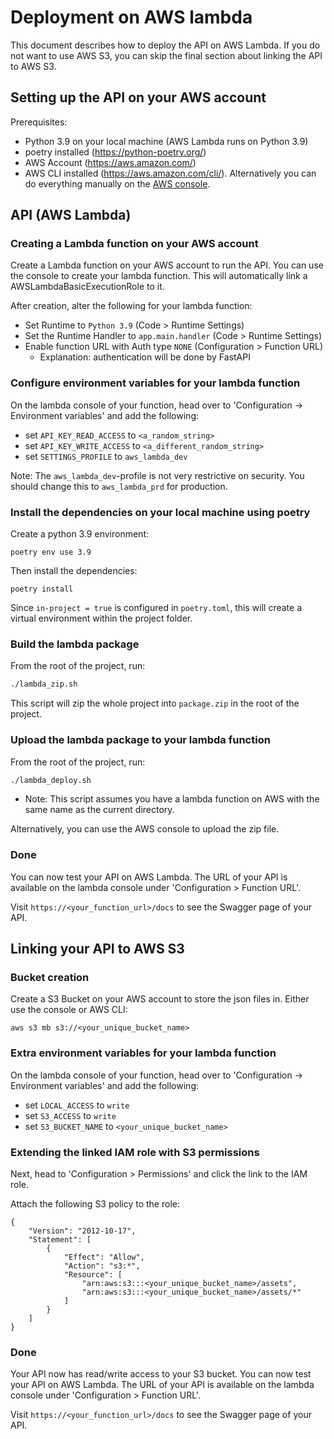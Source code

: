 # Deployment on AWS lambda

This document describes how to deploy the API on AWS Lambda.
If you do not want to use AWS S3, you can skip the final section about linking the API to AWS S3.

## Setting up the API on your AWS account

Prerequisites:
- Python 3.9 on your local machine (AWS Lambda runs on Python 3.9)
- poetry installed (https://python-poetry.org/)
- AWS Account (https://aws.amazon.com/)
- AWS CLI installed (https://aws.amazon.com/cli/). Alternatively you can do everything manually on the [AWS console](https://console.aws.amazon.com/).


## API (AWS Lambda)

### Creating a Lambda function on your AWS account
Create a Lambda function on your AWS account to run the API.
You can use the console to create your lambda function. This will automatically link a AWSLambdaBasicExecutionRole to it.

After creation, alter the following for your lambda function:
- Set Runtime to `Python 3.9` (Code > Runtime Settings)
- Set the Runtime Handler to `app.main.handler` (Code > Runtime Settings)
- Enable function URL with Auth type `NONE` (Configuration > Function URL)
  - Explanation: authentication will be done by FastAPI


### Configure environment variables for your lambda function
On the lambda console of your function, head over to 'Configuration -> Environment variables' and add the following:

- set `API_KEY_READ_ACCESS` to `<a_random_string>`
- set `API_KEY_WRITE_ACCESS` to `<a_different_random_string>`
- set `SETTINGS_PROFILE` to `aws_lambda_dev`

Note: The `aws_lambda_dev`-profile is not very restrictive on security.
You should change this to `aws_lambda_prd` for production.


### Install the dependencies on your local machine using poetry
Create a python 3.9 environment:
```
poetry env use 3.9
```
Then install the dependencies:
```
poetry install
```
Since `in-project = true` is configured in `poetry.toml`, this will create a virtual environment within the project folder.


### Build the lambda package
From the root of the project, run:
```bash
./lambda_zip.sh
```
This script will zip the whole project into `package.zip` in the root of the project.

### Upload the lambda package to your lambda function

From the root of the project, run:
```bash
./lambda_deploy.sh
```
- Note: This script assumes you have a lambda function on AWS with the same name as the current directory. 
  
Alternatively, you can use the AWS console to upload the zip file.

### Done
You can now test your API on AWS Lambda. The URL of your API is available on the lambda console under 'Configuration > Function URL'.

Visit `https://<your_function_url>/docs` to see the Swagger page of your API.


## Linking your API to AWS S3

### Bucket creation
Create a S3 Bucket on your AWS account to store the json files in. Either use the console or AWS CLI:
```
aws s3 mb s3://<your_unique_bucket_name>
```

### Extra environment variables for your lambda function
On the lambda console of your function, head over to 'Configuration -> Environment variables' and add the following:

- set `LOCAL_ACCESS` to `write`
- set `S3_ACCESS` to `write`
- set `S3_BUCKET_NAME` to `<your_unique_bucket_name>`


### Extending the linked IAM role with S3 permissions
Next, head to 'Configuration > Permissions' and click the link to the IAM role.

Attach the following S3 policy to the role:
```
{
    "Version": "2012-10-17",
    "Statement": [
        {
            "Effect": "Allow",
            "Action": "s3:*",
            "Resource": [
                "arn:aws:s3:::<your_unique_bucket_name>/assets",
                "arn:aws:s3:::<your_unique_bucket_name>/assets/*"
            ]
        }
    ]
}
```

### Done
Your API now has read/write access to your S3 bucket.
You can now test your API on AWS Lambda. The URL of your API is available on the lambda console under 'Configuration > Function URL'.

Visit `https://<your_function_url>/docs` to see the Swagger page of your API.